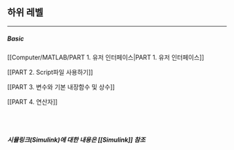 ## 하위 레벨
<hr>

##### Basic

[[Computer/MATLAB/PART 1. 유저 인터페이스|PART 1. 유저 인터페이스]]

[[PART 2. Script파일 사용하기]]

[[PART 3. 변수와 기본 내장함수 및 상수]]

[[PART 4. 연산자]]

<br>
<br>

##### 시뮬링크(Simulink)에 대한 내용은 [[Simulink]] 참조